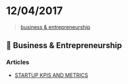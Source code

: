 # 12/04/2017

> [business & entrepreneurship](#briefcase-business--entrepreneurship)


## :briefcase: Business & Entrepreneurship

### Articles 
- [STARTUP KPIS AND METRICS](https://www.geckoboard.com/learn/kpi-examples/startup-kpis/#.WO5t8lMrLdQ)